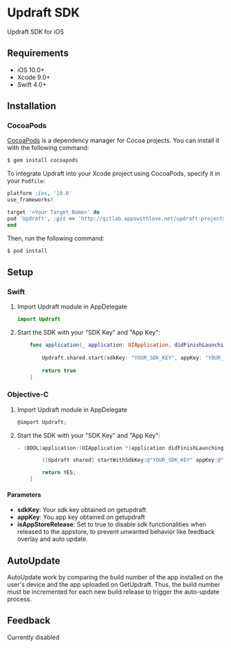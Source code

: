 # Updraft SDK

Updraft SDK for iOS

## Requirements

- iOS 10.0+
- Xcode 9.0+
- Swift 4.0+

## Installation

### CocoaPods

[CocoaPods](http://cocoapods.org) is a dependency manager for Cocoa projects. You can install it with the following command:

```bash
$ gem install cocoapods
```

To integrate Updraft into your Xcode project using CocoaPods, specify it in your `Podfile`:

```ruby
platform :ios, '10.0'
use_frameworks!

target '<Your Target Name>' do
pod 'Updraft', :git => 'http://gitlab.appswithlove.net/updraft-projects/updraft-sdk-ios.git'
end
```

Then, run the following command:

```bash
$ pod install
```

## Setup

### Swift

1. Import Updraft module in AppDelegate

 	```Swift
	import Updraft
	```
2. Start the SDK with your "SDK Key" and "App Key":

	```Swift
		func application(_ application: UIApplication, didFinishLaunchingWithOptions launchOptions: [UIApplicationLaunchOptionsKey: Any]?) -> Bool {
		
			Updraft.shared.start(sdkKey: "YOUR_SDK_KEY", appKey: "YOUR_APP_KEY", isAppStoreRelease: false)
			
			return true
		}
	```
	
### Objective-C

1. Import Updraft module in AppDelegate

	```Objective-C
	@import Updraft;
	```
2. Start the SDK with your "SDK Key" and "App Key":

	```Objective-C
	- (BOOL)application:(UIApplication *)application didFinishLaunchingWithOptions:(NSDictionary *)launchOptions {

			[[Updraft shared] startWithSdkKey:@"YOUR_SDK_KEY" appKey:@"YOUR_APP_KEY" isAppStoreRelease: false];

			return YES;
		}
	```
	
#### Parameters
- <b>sdkKey</b>: Your sdk key obtained on getupdraft
- <b>appKey</b>: You app key obtained on getupdraft
- <b>isAppStoreRelease</b>: Set to true to disable sdk functionalities when released to the appstore, to prevent unwanted behavior like feedback overlay and auto update.

## AutoUpdate

AutoUpdate work by comparing the build number of the app installed on the user's device and the app uploaded on GetUpdraft.
Thus, the build number must be incremented for each new build release to trigger the auto-update process.

## Feedback

Currently disabled
